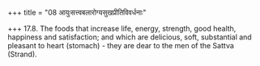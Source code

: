 +++
title = "08 आयुःसत्त्वबलारोग्यसुखप्रीतिविवर्धनाः"

+++
17.8. The foods that increase life, energy, strength, good health,
happiness and satisfaction; and which are delicious, soft, substantial
and pleasant to heart (stomach) - they are dear to the men of the Sattva
(Strand).
